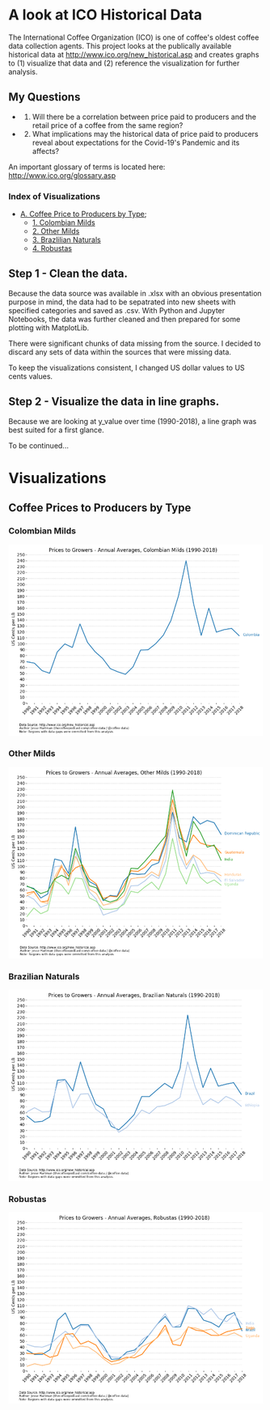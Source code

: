 # A look at ICO Historical Data
The International Coffee Organization (ICO) is one of coffee's oldest coffee data collection agents. This project looks at the publically available historical data at http://www.ico.org/new_historical.asp and creates graphs to (1) visualize that data and (2) reference the visualization for further analysis.

## My Questions
* 1. Will there be a correlation between price paid to producers and the retail price of a coffee from the same region?
* 2. What implications may the historical data of price paid to producers reveal about expectations for the Covid-19's Pandemic and its affects?

An important glossary of terms is located here: http://www.ico.org/glossary.asp

### Index of Visualizations
* [A. Coffee Price to Producers by Type](#Coffee-Prices-to-Producers-by-Type);
  * [1. Colombian Milds](#colombian-milds)
  * [2. Other Milds](#other-milds)
  * [3. Brazlilian Naturals](#brazilian-naturals)
  * [4. Robustas](#robustas)

## Step 1 - Clean the data.
Because the data source was available in .xlsx with an obvious presentation purpose in mind, the data had to be sepatrated into new sheets with specified categories and saved as .csv. With Python and Jupyter Notebooks, the data was further cleaned and then prepared for some plotting with MatplotLib.

There were significant chunks of data missing from the source. I decided to discard any sets of data within the sources that were missing data.

To keep the visualizations consistent, I changed US dollar values to US cents values.

## Step 2 - Visualize the data in line graphs.
Because we are looking at y_value over time (1990-2018), a line graph was best suited for a first glance. 

To be continued...

# Visualizations

## Coffee Prices to Producers by Type

### Colombian Milds
![](Farmgate_Data/output_files/colombian-milds-1990-2018.png)

### Other Milds
![](Farmgate_Data/output_files/other-milds-1990-2018.png)

### Brazilian Naturals
![](Farmgate_Data/output_files/brazilian-naturals-1990-2018.png)

### Robustas
![](Farmgate_Data/output_files/robustas-1990-2018.png)
